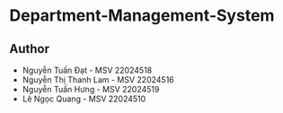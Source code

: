 # Department-Management-System

## Author

* Nguyễn Tuấn Đạt - MSV 22024518
* Nguyễn Thị Thanh Lam - MSV 22024516
* Nguyễn Tuấn Hưng - MSV 22024519
* Lê Ngọc Quang - MSV 22024510